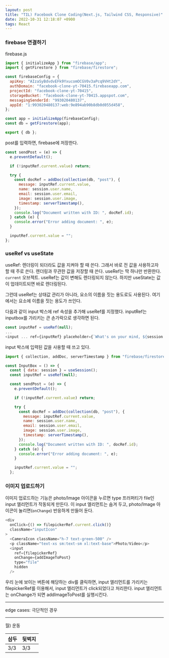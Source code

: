 ```yaml
---
layout: post
title: "TIL) Facebook Clone Coding(Next.js, Tailwind CSS, Responsive)"
date: 2022-10-31 12:18:07 +0900
tags: React
---
```


### firebase 연결하기

firebase.js

```js
import { initializeApp } from "firebase/app";
import { getFirestore } from "firebase/firestore";

const firebaseConfig = {
  apiKey: "AIzaSyBdvdvEFk9YxucomOCGV0v3aPcq9VHt2dY",
  authDomain: "facebook-clone-yt-70415.firebaseapp.com",
  projectId: "facebook-clone-yt-70415",
  storageBucket: "facebook-clone-yt-70415.appspot.com",
  messagingSenderId: "993020480137",
  appId: "1:993020480137:web:9e894ab90b8db0d055d458",
};

const app = initializeApp(firebaseConfig);
const db = getFirestore(app);

export { db };
```

post를 입력하면, firebase에 저장한다.

```js
const sendPost = (e) => {
  e.preventDefault();

  if (!inputRef.current.value) return;

  try {
    const docRef = addDoc(collection(db, "post"), {
      message: inputRef.current.value,
      name: session.user.name,
      email: session.user.email,
      image: session.user.image,
      timestamp: serverTimestamp(),
    });
    console.log("Document written with ID: ", docRef.id);
  } catch (e) {
    console.error("Error adding document: ", e);
  }

  inputRef.current.value = "";
};
```

### useRef vs useState

useRef: 렌더링이 되더라도 값을 지켜야 할 때 쓴다. 그래서 바로 전 값을 사용하고자 할 때 주로 쓴다. 렌더링과 무관한 값을 저장할 때 쓴다. useRef는 딱 하나만 반환한다. `current` 오브젝트. useRef는 값이 변해도 렌더링되지 않는다. 하지만 useState는 값이 업데이트되면 바로 렌더링된다.

그런데 useRef는 상태값 관리가 아니라, 요소의 이름을 짓는 용도로도 사용된다. 여기에서는 요소에 이름을 짓는 용도가 쓰인다.

다음과 같이 input 박스에 ref 속성을 추가해 useRef를 지정했다. inputRef는 inputbox를 가리키는 큰 손가락으로 생각하면 된다.

```js
const inputRef = useRef(null);
...
<input ... ref={inputRef} placeholder={`What's on your mind, ${session.user.name}?`} />
```

input 박스에 입력된 값을 사용할 때 쓰고 있다.

```js
import { collection, addDoc, serverTimestamp } from "firebase/firestore";

const InputBox = () => {
  const { data: session } = useSession();
  const inputRef = useRef(null);

  const sendPost = (e) => {
    e.preventDefault();

    if (!inputRef.current.value) return;

    try {
      const docRef = addDoc(collection(db, "post"), {
        message: inputRef.current.value,
        name: session.user.name,
        email: session.user.email,
        image: session.user.image,
        timestamp: serverTimestamp(),
      });
      console.log("Document written with ID: ", docRef.id);
    } catch (e) {
      console.error("Error adding document: ", e);
    }

    inputRef.current.value = "";
  };
```

### 이미지 업로드하기

이미지 업로드하는 기능은 photo/Image 아이콘을 누르면 type 프러퍼티가 file인 input 엘리먼트가 작동되게 만든다. 이 input 엘리먼트는 숨겨 두고, photo/Image 아이콘이 눌리면(`onChange`) 반응하게 만들어 둔다.

```js
<div
  onClick={() => filepickerRef.current.click()}
  className="inputIcon"
>
  <CameraIcon className="h-7 text-green-500" />
  <p className="text-xs sm:text-sm xl:text-base">Photo/Video</p>
  <input
    ref={filepickerRef}
    onChange={addImageToPost}
    type="file"
    hidden
  />
```

우리 눈에 보이는 버튼에 해당하는 div를 클릭하면, input 엘리먼트를 가리키는 filepickerRef를 이용해서, input 엘리먼트가 click되었다고 처리한다. input 엘리먼트는 onChange가 되면 addImageToPost를 실행시킨다.

<hr />
edge cases: 극단적인 경우

<hr />
월) 운동

| 삼두 | 뒷벅지 |
| ---- | ------ |
| 3/3  | 3/3    |
